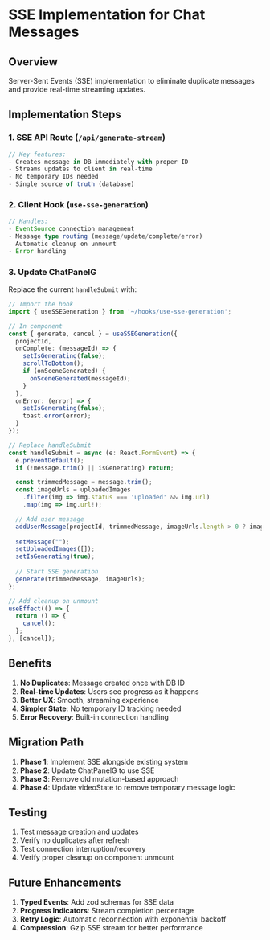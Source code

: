 # SSE Implementation for Chat Messages

## Overview
Server-Sent Events (SSE) implementation to eliminate duplicate messages and provide real-time streaming updates.

## Implementation Steps

### 1. SSE API Route (`/api/generate-stream`)
```typescript
// Key features:
- Creates message in DB immediately with proper ID
- Streams updates to client in real-time
- No temporary IDs needed
- Single source of truth (database)
```

### 2. Client Hook (`use-sse-generation`)
```typescript
// Handles:
- EventSource connection management
- Message type routing (message/update/complete/error)
- Automatic cleanup on unmount
- Error handling
```

### 3. Update ChatPanelG
Replace the current `handleSubmit` with:

```typescript
// Import the hook
import { useSSEGeneration } from '~/hooks/use-sse-generation';

// In component
const { generate, cancel } = useSSEGeneration({
  projectId,
  onComplete: (messageId) => {
    setIsGenerating(false);
    scrollToBottom();
    if (onSceneGenerated) {
      onSceneGenerated(messageId);
    }
  },
  onError: (error) => {
    setIsGenerating(false);
    toast.error(error);
  }
});

// Replace handleSubmit
const handleSubmit = async (e: React.FormEvent) => {
  e.preventDefault();
  if (!message.trim() || isGenerating) return;

  const trimmedMessage = message.trim();
  const imageUrls = uploadedImages
    .filter(img => img.status === 'uploaded' && img.url)
    .map(img => img.url!);

  // Add user message
  addUserMessage(projectId, trimmedMessage, imageUrls.length > 0 ? imageUrls : undefined);
  
  setMessage("");
  setUploadedImages([]);
  setIsGenerating(true);
  
  // Start SSE generation
  generate(trimmedMessage, imageUrls);
};

// Add cleanup on unmount
useEffect(() => {
  return () => {
    cancel();
  };
}, [cancel]);
```

## Benefits

1. **No Duplicates**: Message created once with DB ID
2. **Real-time Updates**: Users see progress as it happens
3. **Better UX**: Smooth, streaming experience
4. **Simpler State**: No temporary ID tracking needed
5. **Error Recovery**: Built-in connection handling

## Migration Path

1. **Phase 1**: Implement SSE alongside existing system
2. **Phase 2**: Update ChatPanelG to use SSE
3. **Phase 3**: Remove old mutation-based approach
4. **Phase 4**: Update videoState to remove temporary message logic

## Testing

1. Test message creation and updates
2. Verify no duplicates after refresh
3. Test connection interruption/recovery
4. Verify proper cleanup on component unmount

## Future Enhancements

1. **Typed Events**: Add zod schemas for SSE data
2. **Progress Indicators**: Stream completion percentage
3. **Retry Logic**: Automatic reconnection with exponential backoff
4. **Compression**: Gzip SSE stream for better performance